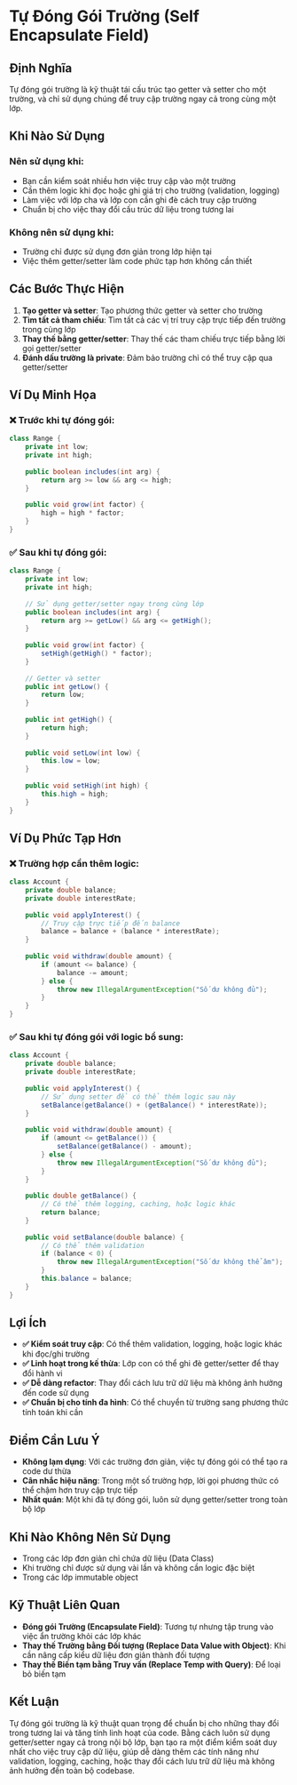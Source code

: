 # **Tự Đóng Gói Trường (Self Encapsulate Field)**

## **Định Nghĩa**
Tự đóng gói trường là kỹ thuật tái cấu trúc tạo getter và setter cho một trường, và chỉ sử dụng chúng để truy cập trường ngay cả trong cùng một lớp.

## **Khi Nào Sử Dụng**

### **Nên sử dụng khi:**
- Bạn cần kiểm soát nhiều hơn việc truy cập vào một trường
- Cần thêm logic khi đọc hoặc ghi giá trị cho trường (validation, logging)
- Làm việc với lớp cha và lớp con cần ghi đè cách truy cập trường
- Chuẩn bị cho việc thay đổi cấu trúc dữ liệu trong tương lai

### **Không nên sử dụng khi:**
- Trường chỉ được sử dụng đơn giản trong lớp hiện tại
- Việc thêm getter/setter làm code phức tạp hơn không cần thiết

## **Các Bước Thực Hiện**

1. **Tạo getter và setter**: Tạo phương thức getter và setter cho trường
2. **Tìm tất cả tham chiếu**: Tìm tất cả các vị trí truy cập trực tiếp đến trường trong cùng lớp
3. **Thay thế bằng getter/setter**: Thay thế các tham chiếu trực tiếp bằng lời gọi getter/setter
4. **Đánh dấu trường là private**: Đảm bảo trường chỉ có thể truy cập qua getter/setter

## **Ví Dụ Minh Họa**

### **❌ Trước khi tự đóng gói:**
```java
class Range {
    private int low;
    private int high;
    
    public boolean includes(int arg) {
        return arg >= low && arg <= high;
    }
    
    public void grow(int factor) {
        high = high * factor;
    }
}
```

### **✅ Sau khi tự đóng gói:**
```java
class Range {
    private int low;
    private int high;
    
    // Sử dụng getter/setter ngay trong cùng lớp
    public boolean includes(int arg) {
        return arg >= getLow() && arg <= getHigh();
    }
    
    public void grow(int factor) {
        setHigh(getHigh() * factor);
    }
    
    // Getter và setter
    public int getLow() {
        return low;
    }
    
    public int getHigh() {
        return high;
    }
    
    public void setLow(int low) {
        this.low = low;
    }
    
    public void setHigh(int high) {
        this.high = high;
    }
}
```

## **Ví Dụ Phức Tạp Hơn**

### **❌ Trường hợp cần thêm logic:**
```java
class Account {
    private double balance;
    private double interestRate;
    
    public void applyInterest() {
        // Truy cập trực tiếp đến balance
        balance = balance + (balance * interestRate);
    }
    
    public void withdraw(double amount) {
        if (amount <= balance) {
            balance -= amount;
        } else {
            throw new IllegalArgumentException("Số dư không đủ");
        }
    }
}
```

### **✅ Sau khi tự đóng gói với logic bổ sung:**
```java
class Account {
    private double balance;
    private double interestRate;
    
    public void applyInterest() {
        // Sử dụng setter để có thể thêm logic sau này
        setBalance(getBalance() + (getBalance() * interestRate));
    }
    
    public void withdraw(double amount) {
        if (amount <= getBalance()) {
            setBalance(getBalance() - amount);
        } else {
            throw new IllegalArgumentException("Số dư không đủ");
        }
    }
    
    public double getBalance() {
        // Có thể thêm logging, caching, hoặc logic khác
        return balance;
    }
    
    public void setBalance(double balance) {
        // Có thể thêm validation
        if (balance < 0) {
            throw new IllegalArgumentException("Số dư không thể âm");
        }
        this.balance = balance;
    }
}
```

## **Lợi Ích**

- **✅ Kiểm soát truy cập**: Có thể thêm validation, logging, hoặc logic khác khi đọc/ghi trường
- **✅ Linh hoạt trong kế thừa**: Lớp con có thể ghi đè getter/setter để thay đổi hành vi
- **✅ Dễ dàng refactor**: Thay đổi cách lưu trữ dữ liệu mà không ảnh hưởng đến code sử dụng
- **✅ Chuẩn bị cho tính đa hình**: Có thể chuyển từ trường sang phương thức tính toán khi cần

## **Điểm Cần Lưu Ý**

- **Không lạm dụng**: Với các trường đơn giản, việc tự đóng gói có thể tạo ra code dư thừa
- **Cân nhắc hiệu năng**: Trong một số trường hợp, lời gọi phương thức có thể chậm hơn truy cập trực tiếp
- **Nhất quán**: Một khi đã tự đóng gói, luôn sử dụng getter/setter trong toàn bộ lớp

## **Khi Nào Không Nên Sử Dụng**

- Trong các lớp đơn giản chỉ chứa dữ liệu (Data Class)
- Khi trường chỉ được sử dụng vài lần và không cần logic đặc biệt
- Trong các lớp immutable object

## **Kỹ Thuật Liên Quan**

- **Đóng gói Trường (Encapsulate Field)**: Tương tự nhưng tập trung vào việc ẩn trường khỏi các lớp khác
- **Thay thế Trường bằng Đối tượng (Replace Data Value with Object)**: Khi cần nâng cấp kiểu dữ liệu đơn giản thành đối tượng
- **Thay thế Biến tạm bằng Truy vấn (Replace Temp with Query)**: Để loại bỏ biến tạm

## **Kết Luận**

Tự đóng gói trường là kỹ thuật quan trọng để chuẩn bị cho những thay đổi trong tương lai và tăng tính linh hoạt của code. Bằng cách luôn sử dụng getter/setter ngay cả trong nội bộ lớp, bạn tạo ra một điểm kiểm soát duy nhất cho việc truy cập dữ liệu, giúp dễ dàng thêm các tính năng như validation, logging, caching, hoặc thay đổi cách lưu trữ dữ liệu mà không ảnh hưởng đến toàn bộ codebase.